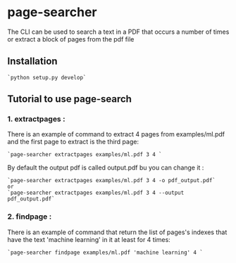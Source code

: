 # page-searcher
The CLI can be used to search a text in a PDF that occurs a number of times  or extract a block of pages from the pdf file

## Installation

    `python setup.py develop`

## Tutorial to use page-search

### 1. extractpages : 
There is an example of command to extract 4 pages from examples/ml.pdf and the first page to extract is the third page:

    `page-searcher extractpages examples/ml.pdf 3 4 `

By default the output pdf is called output.pdf bu you can change it :

    `page-searcher extractpages examples/ml.pdf 3 4 -o pdf_output.pdf` 
    or 
    `page-searcher extractpages examples/ml.pdf 3 4 --output pdf_output.pdf`

### 2. findpage : 
There is an example of command that return the list of pages's indexes that have the text 'machine learning' in it at least for 4 times:

    `page-searcher findpage examples/ml.pdf 'machine learning' 4 `


    